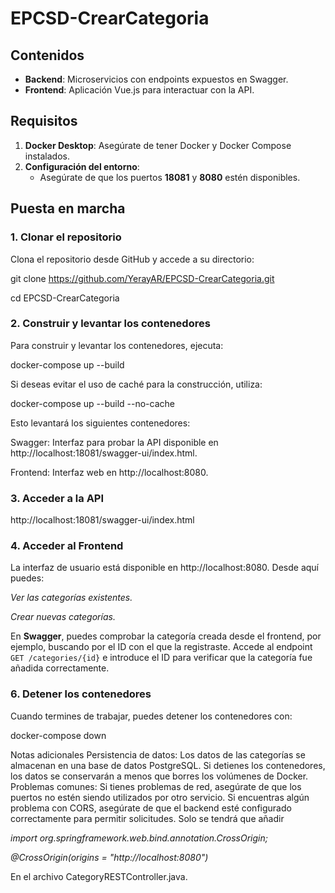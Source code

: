 # EPCSD-CrearCategoria

## Contenidos

- **Backend**: Microservicios con endpoints expuestos en Swagger.
- **Frontend**: Aplicación Vue.js para interactuar con la API.

## Requisitos

1. **Docker Desktop**: Asegúrate de tener Docker y Docker Compose instalados.
2. **Configuración del entorno**:
   - Asegúrate de que los puertos **18081** y **8080** estén disponibles.

## Puesta en marcha

### 1. Clonar el repositorio

Clona el repositorio desde GitHub y accede a su directorio:

git clone https://github.com/YerayAR/EPCSD-CrearCategoria.git

cd EPCSD-CrearCategoria

### 2. Construir y levantar los contenedores

Para construir y levantar los contenedores, ejecuta:

docker-compose up --build

Si deseas evitar el uso de caché para la construcción, utiliza:

docker-compose up --build --no-cache

Esto levantará los siguientes contenedores:

Swagger: Interfaz para probar la API disponible en http://localhost:18081/swagger-ui/index.html.

Frontend: Interfaz web en http://localhost:8080.

### 3. Acceder a la API

http://localhost:18081/swagger-ui/index.html

### 4. Acceder al Frontend

La interfaz de usuario está disponible en http://localhost:8080. Desde aquí puedes:

*Ver las categorías existentes.*

*Crear nuevas categorías.*

En **Swagger**, puedes comprobar la categoría creada desde el frontend, por ejemplo, buscando por el ID con el que la registraste. Accede al endpoint `GET /categories/{id}` e introduce el ID para verificar que la categoría fue añadida correctamente.

### 6. Detener los contenedores

Cuando termines de trabajar, puedes detener los contenedores con:

docker-compose down

Notas adicionales
Persistencia de datos: Los datos de las categorías se almacenan en una base de datos PostgreSQL. Si detienes los contenedores, los datos se conservarán a menos que borres los volúmenes de Docker.
Problemas comunes:
Si tienes problemas de red, asegúrate de que los puertos no estén siendo utilizados por otro servicio.
Si encuentras algún problema con CORS, asegúrate de que el backend esté configurado correctamente para permitir solicitudes. Solo se tendrá que añadir 

*import org.springframework.web.bind.annotation.CrossOrigin;* 

*@CrossOrigin(origins = "http://localhost:8080")*

En el archivo CategoryRESTController.java.
